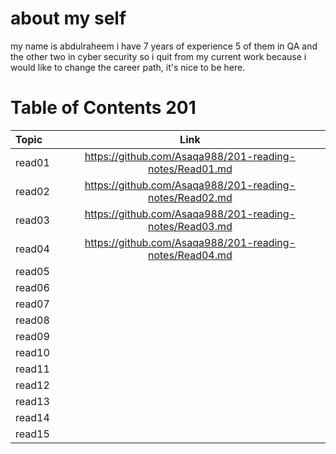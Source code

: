 # about my self 
my name is abdulraheem i have 7 years of experience 5 of them in QA and the other two in cyber security so i quit from my current work because i would like to change the career path, it's nice to be here.

# Table of Contents 201
| Topic  | Link  |
| :------------ |:---------------:|
|read01            |https://github.com/Asaqa988/201-reading-notes/Read01.md  |
|read02            | https://github.com/Asaqa988/201-reading-notes/Read02.md |
|read03            |https://github.com/Asaqa988/201-reading-notes/Read03.md  |
|read04            | https://github.com/Asaqa988/201-reading-notes/Read04.md |
|read05            |  |
|read06            |  |
|read07            |  |
|read08            |  |
|read09            |  |
|read10            |  |
|read11            |  |
|read12            |  |
|read13            |  |
|read14            |  |
|read15            |  |
